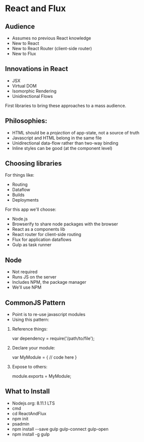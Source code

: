 # React and Flux

## Audience

* Assumes no previous React knowledge
* New to React
* New to React Router (client-side router)
* New to Flux

## Innovations in React

* JSX
* Virtual DOM
* Isomorphic Rendering
* Unidirectional Flows

First libraries to bring these approaches to a mass audience. 

## Philosophies: 

* HTML should be a *projection* of app-state, not a source of truth
* Javascript and HTML belong in the same file
* Unidirectional data-flow rather than two-way binding
* Inline styles can be good (at the component level)

## Choosing libraries

For things like: 

* Routing
* Dataflow
* Builds
* Deployments

For this app we'll choose: 

* Node.js
* Browserify to share node packages with the browser
* React as a components lib
* React router for client-side routing
* Flux for application dataflows
* Gulp as task runner

## Node

* Not required
* Runs JS on the server
* Includes NPM, the package manager
* We'll use NPM

## CommonJS Pattern

* Point is to re-use javascript modules
* Using this pattern: 

1. Reference things: 

    var dependency = require('/path/to/file');

2. Declare your module: 

    var MyModule = {
      // code here
    }
  
3. Expose to others: 

    module.exports = MyModule;

## What to Install

* Nodejs.org: 8.11.1 LTS
* cmd
* cd ReactAndFlux
* npm init
* psadmin
* npm install --save gulp gulp-connect gulp-open
* npm install -g gulp
